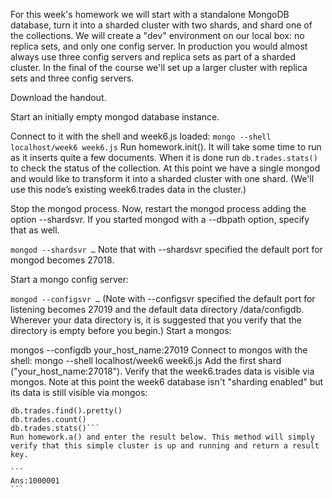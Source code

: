 
For this week's homework we will start with a standalone MongoDB database, turn it into a sharded cluster with two shards, and shard one of the collections. We will create a "dev" environment on our local box: no replica sets, and only one config server. In production you would almost always use three config servers and replica sets as part of a sharded cluster. In the final of the course we'll set up a larger cluster with replica sets and three config servers.

Download the handout.

Start an initially empty mongod database instance.

Connect to it with the shell and week6.js loaded:
```mongo --shell localhost/week6 week6.js```
Run homework.init(). It will take some time to run as it inserts quite a few documents. When it is done run
```db.trades.stats()```
to check the status of the collection. 
At this point we have a single mongod and would like to transform it into a sharded cluster with one shard. (We'll use this node’s existing week6.trades data in the cluster.)

Stop the mongod process. Now, restart the mongod process adding the option --shardsvr. If you started mongod with a --dbpath option, specify that as well.

```mongod --shardsvr …```
Note that with --shardsvr specified the default port for mongod becomes 27018.

Start a mongo config server:

```mongod --configsvr …```
(Note with --configsvr specified the default port for listening becomes 27019 and the default data directory /data/configdb. Wherever your data directory is, it is suggested that you verify that the directory is empty before you begin.)
Start a mongos:

mongos --configdb your_host_name:27019
Connect to mongos with the shell:
mongo --shell localhost/week6 week6.js
Add the first shard ("your_host_name:27018").
Verify that the week6.trades data is visible via mongos. Note at this point the week6 database isn't "sharding enabled" but its data is still visible via mongos:
````
db.trades.find().pretty()
db.trades.count()
db.trades.stats()```
Run homework.a() and enter the result below. This method will simply verify that this simple cluster is up and running and return a result key.

```
Ans:1000001
```
